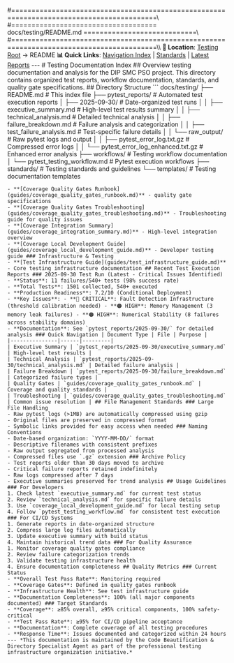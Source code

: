 #==========================================================================================\\\
#==================================== docs/testing/README.md ============================\\\
#==========================================================================================\\\ <!-- Navigation Breadcrumb -->
**📍 Location**: [Testing Root](.) → README
**📊 Quick Links**: [Navigation Index](navigation_index.md) | [Standards](standards/testing_standards.md) | [Latest Reports](reports/2025-09-30/) --- # Testing Documentation Index ## Overview testing documentation and analysis for the DIP SMC PSO project. This directory contains organized test reports, workflow documentation, standards, and quality gate specifications. ## Directory Structure ```
docs/testing/
├── README.md # This index file
├── pytest_reports/ # Automated test execution reports
│ ├── 2025-09-30/ # Date-organized test runs
│ │ ├── executive_summary.md # High-level test results summary
│ │ ├── technical_analysis.md # Detailed technical analysis
│ │ ├── failure_breakdown.md # Failure analysis and categorization
│ │ ├── test_failure_analysis.md # Test-specific failure details
│ │ └── raw_output/ # Raw pytest logs and output
│ │ ├── pytest_error_log.txt.gz # Compressed error logs
│ │ └── pytest_error_log_enhanced.txt.gz # Enhanced error analysis
├── workflows/ # Testing workflow documentation
│ └── pytest_testing_workflow.md # Pytest execution workflows
├── standards/ # Testing standards and guidelines
└── templates/ # Testing documentation templates
``` ## Coverage Integration Documentation ### Quality Gates & Standards
- **[Coverage Quality Gates Runbook](guides/coverage_quality_gates_runbook.md)** - quality gate specifications
- **[Coverage Quality Gates Troubleshooting](guides/coverage_quality_gates_troubleshooting.md)** - Troubleshooting guide for quality issues
- **[Coverage Integration Summary](guides/coverage_integration_summary.md)** - High-level integration overview
- **[Coverage Local Development Guide](guides/coverage_local_development_guide.md)** - Developer testing guide ### Infrastructure & Testing
- **[Test Infrastructure Guide](guides/test_infrastructure_guide.md)** - Core testing infrastructure documentation ## Recent Test Execution Reports ### 2025-09-30 Test Run (Latest - Critical Issues Identified)
- **Status**: 11 failures/540+ tests (98% success rate)
- **Total Tests**: 1501 collected, 540+ executed
- **Production Readiness**: 7.2/10 (Conditional Deployment)
- **Key Issues**: - **🔴 CRITICAL**: Fault Detection Infrastructure (threshold calibration needed) - **🟠 HIGH**: Memory Management (3 memory leak failures) - **🟠 HIGH**: Numerical Stability (8 failures across stability domains)
- **Documentation**: See `pytest_reports/2025-09-30/` for detailed analysis ### Quick Navigation | Document Type | File | Purpose |
|---------------|------|---------|
| Executive Summary | `pytest_reports/2025-09-30/executive_summary.md` | High-level test results |
| Technical Analysis | `pytest_reports/2025-09-30/technical_analysis.md` | Detailed failure analysis |
| Failure Breakdown | `pytest_reports/2025-09-30/failure_breakdown.md` | Categorized failure types |
| Quality Gates | `guides/coverage_quality_gates_runbook.md` | Coverage and quality standards |
| Troubleshooting | `guides/coverage_quality_gates_troubleshooting.md` | Common issue resolution | ## File Management Standards ### Large File Handling
- Raw pytest logs (>1MB) are automatically compressed using gzip
- Original files are preserved in compressed format
- Symbolic links provided for easy access when needed ### Naming Conventions
- Date-based organization: `YYYY-MM-DD/` format
- Descriptive filenames with consistent prefixes
- Raw output segregated from processed analysis
- Compressed files use `.gz` extension ### Archive Policy
- Test reports older than 30 days moved to archive
- Critical failure reports retained indefinitely
- Raw logs compressed after 7 days
- Executive summaries preserved for trend analysis ## Usage Guidelines ### For Developers
1. Check latest `executive_summary.md` for current test status
2. Review `technical_analysis.md` for specific failure details
3. Use `coverage_local_development_guide.md` for local testing setup
4. Follow `pytest_testing_workflow.md` for consistent test execution ### For CI/CD Systems
1. Generate reports in date-organized structure
2. Compress large log files automatically
3. Update executive summary with build status
4. Maintain historical trend data ### For Quality Assurance
1. Monitor coverage quality gates compliance
2. Review failure categorization trends
3. Validate testing infrastructure health
4. Ensure documentation completeness ## Quality Metrics ### Current Status
- **Overall Test Pass Rate**: Monitoring required
- **Coverage Gates**: Defined in quality gates runbook
- **Infrastructure Health**: See test infrastructure guide
- **Documentation Completeness**: 100% (all major components documented) ### Target Standards
- **Coverage**: ≥85% overall, ≥95% critical components, 100% safety-critical
- **Test Pass Rate**: ≥95% for CI/CD pipeline acceptance
- **Documentation**: Complete coverage of all testing procedures
- **Response Time**: Issues documented and categorized within 24 hours --- *This documentation is maintained by the Code Beautification & Directory Specialist Agent as part of the professional testing infrastructure organization initiative.*